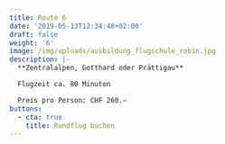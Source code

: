 ```yaml
---
title: Route 6
date: '2019-05-13T12:34:48+02:00'
draft: false
weight: '6'
image: /img/uploads/ausbildung_flugschule_robin.jpg
description: |-
  **Zentralalpen, Gotthard oder Prättigau**

  Flugzeit ca. 80 Minuten

  Preis pro Person: CHF 260.–
buttons:
  - cta: true
    title: Rundflug buchen
---
```


